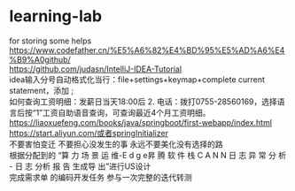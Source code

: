 # learning-lab
for storing some helps    
https://www.codefather.cn/%E5%A6%82%E4%BD%95%E5%AD%A6%E4%B9%A0github/    
https://github.com/judasn/IntelliJ-IDEA-Tutorial    
idea输入分号自动格式化当行：file+settings+keymap+complete current statement，添加 ;    
如何查询工资明细：发薪日当天18:00后 2. 电话：拨打0755-28560169，选择语言后按“1”工资自助语音查询，可查询最近4个月工资明细。    
https://liaoxuefeng.com/books/java/springboot/first-webapp/index.html    
https://start.aliyun.com/或者springInitializer    
不要害怕变迁 不要担心没发生的事 永远不要美化没有选择的路    
根据分配到的 “算  力  场  景  运  维-E  d g e昇 腾 软 件 栈 C A N N 日 志 异 常 分 析 - 日 志 分析 报 告 生成导 出”进行US设计    
完成需求单 的编码开发任务 参与一次完整的迭代转测    
